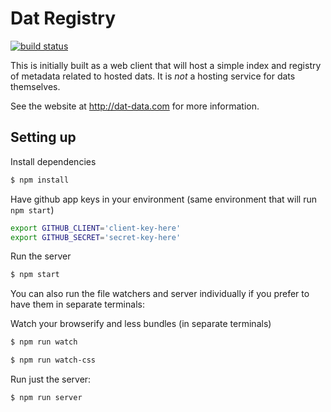 Dat Registry
===========

[![build status](https://secure.travis-ci.org/karissa/dat-registry.png)](http://travis-ci.org/karissa/dat-registry)

This is initially built as a web client that will host a simple index and registry of metadata related to hosted dats. It is *not* a hosting service for dats themselves.

See the website at http://dat-data.com for more information.

## Setting up

Install dependencies
```bash
$ npm install
```

Have github app keys in your environment (same environment that will run ```npm start```)
```bash
export GITHUB_CLIENT='client-key-here'
export GITHUB_SECRET='secret-key-here'
```

Run the server
```bash
$ npm start
```

You can also run the file watchers and server individually if you prefer to have them in separate terminals:

Watch your browserify and less bundles (in separate terminals)
```bash
$ npm run watch
```

```bash
$ npm run watch-css
```

Run just the server:
```
$ npm run server
```
